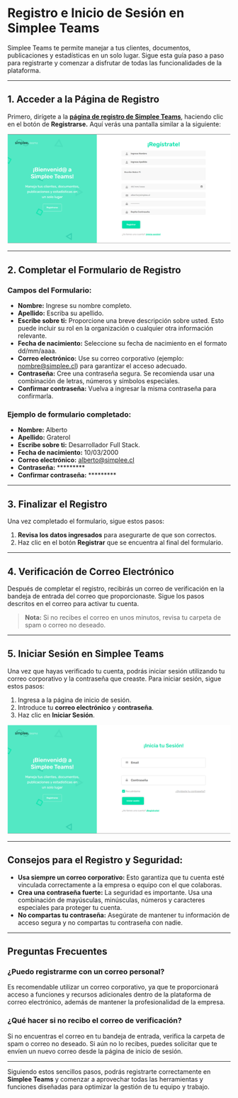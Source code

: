 # Registro e Inicio de Sesión en Simplee Teams

Simplee Teams te permite manejar a tus clientes, documentos, publicaciones y estadísticas en un solo lugar. Sigue esta guía paso a paso para registrarte y comenzar a disfrutar de todas las funcionalidades de la plataforma.

---

## 1. **Acceder a la Página de Registro**

Primero, dirígete a la [**página de registro de Simplee Teams**](https://teams.simplee.cl/auth), haciendo clic en el botón de **Registrarse.** Aquí verás una pantalla similar a la siguiente:

![Formulario de Registro Simplee Teams](/img/registro.png)

---

## 2. **Completar el Formulario de Registro**

### Campos del Formulario:

- **Nombre:** Ingrese su nombre completo.
- **Apellido:** Escriba su apellido.
- **Escribe sobre ti:** Proporcione una breve descripción sobre usted. Esto puede incluir su rol en la organización o cualquier otra información relevante.
- **Fecha de nacimiento:** Seleccione su fecha de nacimiento en el formato dd/mm/aaaa.
- **Correo electrónico:** Use su correo corporativo (ejemplo: nombre@simplee.cl) para garantizar el acceso adecuado.
- **Contraseña:** Cree una contraseña segura. Se recomienda usar una combinación de letras, números y símbolos especiales.
- **Confirmar contraseña:** Vuelva a ingresar la misma contraseña para confirmarla.

### Ejemplo de formulario completado:

- **Nombre:** Alberto
- **Apellido:** Graterol
- **Escribe sobre ti:** Desarrollador Full Stack.
- **Fecha de nacimiento:** 10/03/2000
- **Correo electrónico:** alberto@simplee.cl
- **Contraseña:** *********
- **Confirmar contraseña:** *********

---

## 3. **Finalizar el Registro**

Una vez completado el formulario, sigue estos pasos:

1. **Revisa los datos ingresados** para asegurarte de que son correctos.
2. Haz clic en el botón **Registrar** que se encuentra al final del formulario.

---

## 4. **Verificación de Correo Electrónico**

Después de completar el registro, recibirás un correo de verificación en la bandeja de entrada del correo que proporcionaste. Sigue los pasos descritos en el correo para activar tu cuenta.

> **Nota:** Si no recibes el correo en unos minutos, revisa tu carpeta de spam o correo no deseado.

---

## 5. **Iniciar Sesión en Simplee Teams**

Una vez que hayas verificado tu cuenta, podrás iniciar sesión utilizando tu correo corporativo y la contraseña que creaste. Para iniciar sesión, sigue estos pasos:

1. Ingresa a la página de inicio de sesión.
2. Introduce tu **correo electrónico** y **contraseña**.
3. Haz clic en **Iniciar Sesión**.

![Iniciar Sesión Simplee Teams](/img/iniciosession.png)

---

## Consejos para el Registro y Seguridad:

- **Usa siempre un correo corporativo:** Esto garantiza que tu cuenta esté vinculada correctamente a la empresa o equipo con el que colaboras.
- **Crea una contraseña fuerte:** La seguridad es importante. Usa una combinación de mayúsculas, minúsculas, números y caracteres especiales para proteger tu cuenta.
- **No compartas tu contraseña:** Asegúrate de mantener tu información de acceso segura y no compartas tu contraseña con nadie.

---

## Preguntas Frecuentes

### ¿Puedo registrarme con un correo personal?

Es recomendable utilizar un correo corporativo, ya que te proporcionará acceso a funciones y recursos adicionales dentro de la plataforma de correo electrónico, además de mantener la profesionalidad de la empresa.

### ¿Qué hacer si no recibo el correo de verificación?

Si no encuentras el correo en tu bandeja de entrada, verifica la carpeta de spam o correo no deseado. Si aún no lo recibes, puedes solicitar que te envíen un nuevo correo desde la página de inicio de sesión.

---

Siguiendo estos sencillos pasos, podrás registrarte correctamente en **Simplee Teams** y comenzar a aprovechar todas las herramientas y funciones diseñadas para optimizar la gestión de tu equipo y trabajo.
